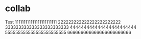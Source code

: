 # collab
Test
111111111111111111111111
222222222222222222222222
333333333333333333333333
444444444444444444444444
555555555555555555555555
666666666666666666666666
